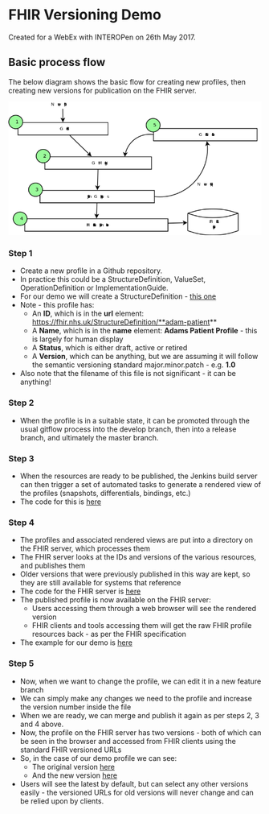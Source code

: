 # FHIR Versioning Demo

Created for a WebEx with INTEROPen on 26th May 2017.

## Basic process flow

The below diagram shows the basic flow for creating new profiles, then creating new versions for publication on the FHIR server.

![Flowchart](Diagram.png)

### Step 1

- Create a new profile in a Github repository.
- In practice this could be a StructureDefinition, ValueSet, OperationDefinition or ImplementationGuide.
- For our demo we will create a StructureDefinition - [this one](./StructureDefinitions/Adam-Patient-Profile.xml)
- Note - this profile has:
	- An **ID**, which is in the **url** element: https://fhir.nhs.uk/StructureDefinition/**adam-patient**
	- A **Name**, which is in the **name** element: **Adams Patient Profile** - this is largely for human display
	- A **Status**, which is either draft, active or retired
	- A **Version**, which can be anything, but we are assuming it will follow the semantic versioning standard major.minor.patch - e.g. **1.0**
- Also note that the filename of this file is not significant - it can be anything!

### Step 2

- When the profile is in a suitable state, it can be promoted through the usual gitflow process into the develop branch, then into a release branch, and ultimately the master branch.

### Step 3

- When the resources are ready to be published, the Jenkins build server can then trigger a set of automated tasks to generate a rendered view of the profiles (snapshots, differentials, bindings, etc.)
- The code for this is [here](https://github.com/health-and-care-developer-network/fhir-profile-renderer)

### Step 4

- The profiles and associated rendered views are put into a directory on the FHIR server, which processes them
- The FHIR server looks at the IDs and versions of the various resources, and publishes them
- Older versions that were previously published in this way are kept, so they are still available for systems that reference
- The code for the FHIR server is [here](https://github.com/health-and-care-developer-network/fhir-reference-server)
- The published profile is now available on the FHIR server:
	- Users accessing them through a web browser will see the rendered version
	- FHIR clients and tools accessing them will get the raw FHIR profile resources back - as per the FHIR specification
- The example for our demo is [here](https://fhir-test.nhs.uk/StructureDefinitions/adam-patient)

### Step 5

- Now, when we want to change the profile, we can edit it in a new feature branch
- We can simply make any changes we need to the profile and increase the version number inside the file
- When we are ready, we can merge and publish it again as per steps 2, 3 and 4 above.
- Now, the profile on the FHIR server has two versions - both of which can be seen in the browser and accessed from FHIR clients using the standard FHIR versioned URLs
- So, in the case of our demo profile we can see:
	- The original version [here](https://fhir-test.nhs.uk/StructureDefinitions/adam-patient/_history/1.0)
	- And the new version [here](https://fhir-test.nhs.uk/StructureDefinitions/adam-patient/_history/1.1)
- Users will see the latest by default, but can select any other versions easily - the versioned URLs for old versions will never change and can be relied upon by clients.



